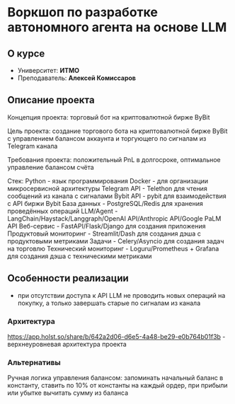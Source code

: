 # Воркшоп по разработке автономного агента на основе LLM

## О курсе
- Университет: __ИТМО__
- Преподаватель: __Алексей Комиссаров__


## Описание проекта 

Концепция проекта: торговый бот на криптовалютной бирже ByBit

Цель проекта: создание торгового бота на криптовалютной бирже ByBit с управлением балансом аккаунта и торгующего по сигналам из Telegram канала

Требования проекта: положительный PnL в долгосроке, оптимальное управление балансом счёта

Стек:
Python - язык программирования
Docker - для организации микросервисной архитектуры
Telegram API - Telethon для чтения сообщений из канала с сигналами
Bybit API - pybit для взаимодействия с API биржи Bybit
База данных - PostgreSQL/Redis для хранения проведённых операций
LLM/Agent - LangChain/Haystack/Langgraph/OpenAI API/Anthropic API/Google PaLM API
Веб-сервис - FastAPI/Flask/Django для создания приложения
Продуктовый мониторинг - Streamlit/Dash для создания дэша с продуктовыми метриками
Задачи - Celery/Asyncio для создания задач на торговлю
Технический мониторинг - Loguru/Prometheus + Grafana  для создания дэша с техническими метриками


## Особенности реализации

- при отсутствии доступа к API LLM не проводить новых операций на покупку, а только завершать старые по сигналам из канала


### Архитектура

https://app.holst.so/share/b/642a2d06-d6e5-4a48-be29-e0b764b01f3b - верхнеуровневая архитектура проекта


### Альтернативы

Ручная логика управления балансом: запоминать начальный баланс в константу, ставить по 10% от константы на каждый ордер, при прибыли или убытке вычитать сумму из баланса
